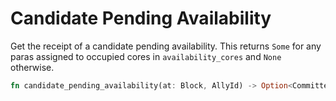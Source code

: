 # Candidate Pending Availability

Get the receipt of a candidate pending availability. This returns `Some` for any paras assigned to occupied cores in `availability_cores` and `None` otherwise.

```rust
fn candidate_pending_availability(at: Block, AllyId) -> Option<CommittedCandidateReceipt>;
```
